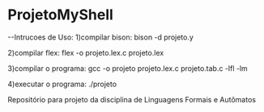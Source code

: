 # ProjetoMyShell
--Intrucoes de Uso:
1)compilar bison: 
bison -d projeto.y

2)compilar flex: 
flex  -o projeto.lex.c projeto.lex

3)compilar o programa: 
gcc -o projeto projeto.lex.c projeto.tab.c -lfl -lm

4)executar o programa: ./projeto

Repositório para projeto da disciplina de Linguagens Formais e Autômatos
